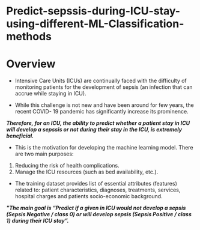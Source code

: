 # Predict-sepssis-during-ICU-stay-using-different-ML-Classification-methods

# Overview

* Intensive Care Units (ICUs) are continually faced with the difficulty of monitoring patients for the development of sepsis (an infection that can accrue while staying in ICU).

* While this challenge is not new and have been around for few years, the recent COVID- 19 pandemic has significantly increase its prominence. 

***Therefore, for an ICU, the ability to predict whether a patient stay in ICU will develop a sepssis or not during their stay in the ICU, is extremely beneficial.*** 

* This is the motivation for developing the machine learning model. There are two main purposes: 

1. Reducing the risk of health complications.
2. Manage the ICU resources (such as bed availability, etc.).

* The training dataset provides list of essential attributes (features) related to: patient characteristics, diagnoses, treatments, services, hospital charges and patients socio-economic background.

***"The main goal is “Predict if a given in ICU would not develop a sepsis (Sepsis Negative / class 0) or will develop sepsis (Sepsis Positive / class 1) during their ICU stay”.***
